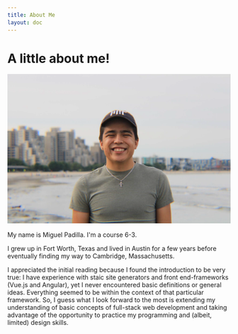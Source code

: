 ```yaml
---
title: About Me
layout: doc
---
```

# A little about me!

![A portrait of Miguel Padilla.](/../assets/images/1725550821238-9892750f-913e-4430-83e5-d0cf44de60d5_1.PNG)


My name is Miguel Padilla. I'm a course 6-3. 

I grew up in Fort Worth, Texas and lived in Austin for a few years before eventually finding my way to Cambridge, Massachusetts.

I appreciated the initial reading because I found the introduction to be very true: I have experience with staic site generators and front end-frameworks (Vue.js and Angular), yet I never encountered basic definitions or general ideas. Everything seemed to be within the context of that particular framework. So, I guess what I look forward to the most is extending my understanding of basic concepts of full-stack web development and taking advantage of the opportunity to practice my programming and (albeit, limited) design skills.  


